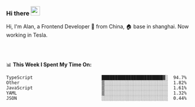 ### Hi there <img src="https://media.giphy.com/media/hvRJCLFzcasrR4ia7z/giphy.gif" width="25px">

<!-- ![visitors](https://visitor-badge.glitch.me/badge?page_id=dislfyer.dislfyer) -->

Hi, I'm Alan, a Frontend Developer 🚀 from China, 🏠 base in shanghai. Now working in Tesla.

<br/>
<br/>

📊 **This Week I Spent My Time On:**


<!--START_SECTION:waka-->

```text
TypeScript                          ███████████████████████▓░  94.7%
Other                               ▒░░░░░░░░░░░░░░░░░░░░░░░░  1.82%
JavaScript                          ▒░░░░░░░░░░░░░░░░░░░░░░░░  1.61%
YAML                                ▒░░░░░░░░░░░░░░░░░░░░░░░░  1.32%
JSON                                ░░░░░░░░░░░░░░░░░░░░░░░░░  0.44%
```

<!--END_SECTION:waka-->

<!--
**About Me:**
 -->

